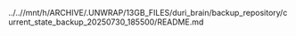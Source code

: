 ../..//mnt/h/ARCHIVE/.UNWRAP/13GB_FILES/duri_brain/backup_repository/current_state_backup_20250730_185500/README.md